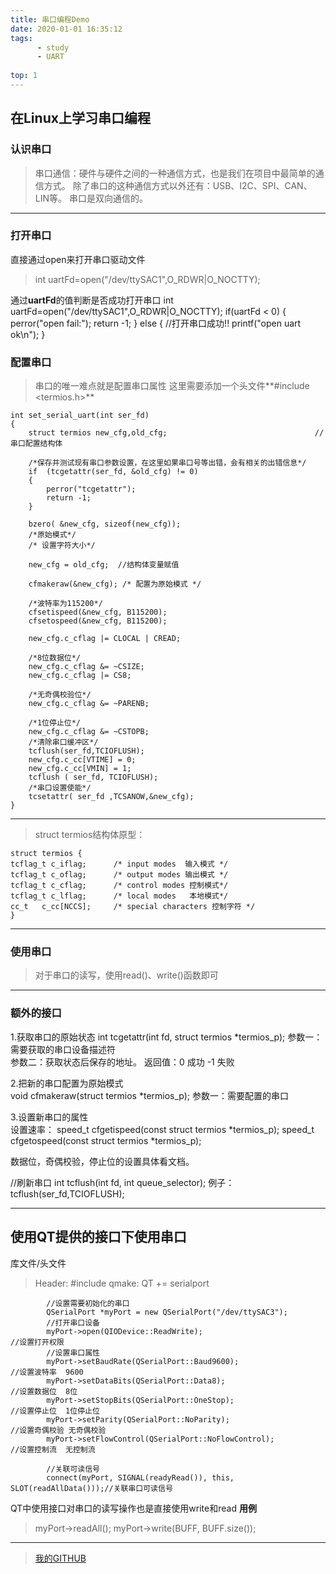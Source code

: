 ```yaml
---
title: 串口编程Demo
date: 2020-01-01 16:35:12
tags: 
      - study
      - UART
      
top: 1
---
```


## 在Linux上学习串口编程  
<!--more-->

### 认识串口

> 串口通信：硬件与硬件之间的一种通信方式，也是我们在项目中最简单的通信方式。
> 除了串口的这种通信方式以外还有：USB、I2C、SPI、CAN、LIN等。
> 串口是双向通信的。

----

### 打开串口
直接通过open来打开串口驱动文件
> int uartFd=open("/dev/ttySAC1",O_RDWR|O_NOCTTY);

通过**uartFd**的值判断是否成功打开串口
                int uartFd=open("/dev/ttySAC1",O_RDWR|O_NOCTTY);
                if(uartFd < 0)
	        {
		        perror("open fail:");
		        return -1;
	        }
	        else
	        {
		        //打开串口成功!!
		        printf("open uart ok\n");
	        } 

### 配置串口
> 串口的唯一难点就是配置串口属性
> 这里需要添加一个头文件**#include <termios.h>**
```
int set_serial_uart(int ser_fd)
{
	struct termios new_cfg,old_cfg;                                 //串口配置结构体
		
	/*保存并测试现有串口参数设置，在这里如果串口号等出错，会有相关的出错信息*/ 
	if	(tcgetattr(ser_fd, &old_cfg) != 0)
	{
		perror("tcgetattr");
		return -1;
	}
	
	bzero( &new_cfg, sizeof(new_cfg));
	/*原始模式*/
	/* 设置字符大小*/
	
	new_cfg = old_cfg;  //结构体变量赋值
	
	cfmakeraw(&new_cfg); /* 配置为原始模式 */ 

	/*波特率为115200*/
	cfsetispeed(&new_cfg, B115200); 
	cfsetospeed(&new_cfg, B115200);
	
	new_cfg.c_cflag |= CLOCAL | CREAD;
	
	/*8位数据位*/
	new_cfg.c_cflag &= ~CSIZE;
	new_cfg.c_cflag |= CS8;

	/*无奇偶校验位*/
	new_cfg.c_cflag &= ~PARENB;

	/*1位停止位*/
	new_cfg.c_cflag &= ~CSTOPB;
	/*清除串口缓冲区*/
	tcflush(ser_fd,TCIOFLUSH);
	new_cfg.c_cc[VTIME] = 0;
	new_cfg.c_cc[VMIN] = 1;
	tcflush ( ser_fd, TCIOFLUSH);
	/*串口设置使能*/
	tcsetattr( ser_fd ,TCSANOW,&new_cfg);
}
```

----

> struct termios结构体原型：

```
struct termios {
tcflag_t c_iflag;      /* input modes  输入模式 */
tcflag_t c_oflag;      /* output modes 输出模式 */
tcflag_t c_cflag;      /* control modes 控制模式*/
tcflag_t c_lflag;      /* local modes   本地模式*/
cc_t   c_cc[NCCS];     /* special characters 控制字符 */
}

```
----

### 使用串口
> 对于串口的读写，使用read()、write()函数即可

----

### 额外的接口

1.获取串口的原始状态 
int tcgetattr(int fd, struct termios *termios_p);
参数一：需要获取的串口设备描述符  
参数二：获取状态后保存的地址。
返回值：0 成功 
       -1 失败 
	   
2.把新的串口配置为原始模式  
void cfmakeraw(struct termios *termios_p);
参数一：需要配置的串口 

3.设置新串口的属性  
设置速率：
speed_t cfgetispeed(const struct termios *termios_p);
speed_t cfgetospeed(const struct termios *termios_p);

数据位，奇偶校验，停止位的设置具体看文档。  

//刷新串口
int tcflush(int fd, int queue_selector);
例子：
tcflush(ser_fd,TCIOFLUSH);

----

## 使用QT提供的接口下使用串口
库文件/头文件
> Header: #include <QSerialPort> 
> qmake: QT += serialport

```
        //设置需要初始化的串口
        QSerialPort *myPort = new QSerialPort("/dev/ttySAC3");
        //打开串口设备
        myPort->open(QIODevice::ReadWrite);                             //设置打开权限
        //设置串口属性
        myPort->setBaudRate(QSerialPort::Baud9600);                     //设置波特率  9600
        myPort->setDataBits(QSerialPort::Data8);                        //设置数据位  8位
        myPort->setStopBits(QSerialPort::OneStop);                      //设置停止位  1位停止位
        myPort->setParity(QSerialPort::NoParity);                       //设置奇偶校验 无奇偶校验 
        myPort->setFlowControl(QSerialPort::NoFlowControl);             //设置控制流  无控制流

        //关联可读信号
        connect(myPort, SIGNAL(readyRead()), this, SLOT(readAllData()));//关联串口可读信号
```

QT中使用接口对串口的读写操作也是直接使用write和read
**用例**  
> myPort->readAll();
> myPort->write(BUFF, BUFF.size());


----
> [我的GITHUB](https://github.com/BBIGQ-LYQ)

